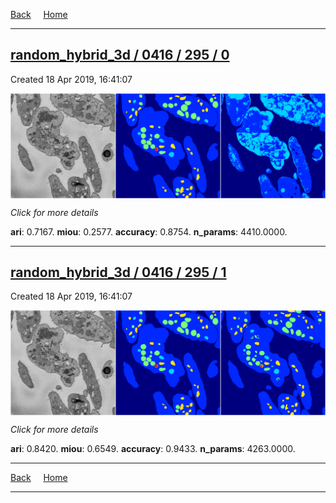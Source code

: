 
[Back](..)&nbsp;&nbsp;&nbsp;&nbsp;&nbsp;[Home](https://leapmanlab.github.io/snapshots)

---

<div class="summary"><a href="0"><h2>random_hybrid_3d / 0416 / 295 / 0</h2></a><p>Created 18 Apr 2019, 16:41:07
</p><a href="0"><img src="0/media/summary.png" align="center"></a><p>
<i>Click for more details</i>
</p></div>

**ari**: 0.7167. **miou**: 0.2577. **accuracy**: 0.8754. **n_params**: 4410.0000. 

---

<div class="summary"><a href="1"><h2>random_hybrid_3d / 0416 / 295 / 1</h2></a><p>Created 18 Apr 2019, 16:41:07
</p><a href="1"><img src="1/media/summary.png" align="center"></a><p>
<i>Click for more details</i>
</p></div>

**ari**: 0.8420. **miou**: 0.6549. **accuracy**: 0.9433. **n_params**: 4263.0000. 

---

[Back](..)&nbsp;&nbsp;&nbsp;&nbsp;&nbsp;[Home](https://leapmanlab.github.io/snapshots)

---